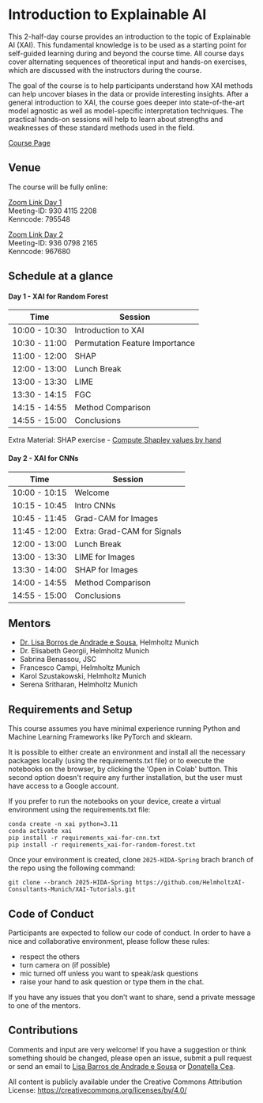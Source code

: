 # Introduction to Explainable AI

This 2-half-day course provides an introduction to the topic of Explainable AI (XAI). This fundamental knowledge is to be used as a starting point for self-guided learning during and beyond the course time. All course days cover alternating sequences of theoretical input and hands-on exercises, which are discussed with the instructors during the course.

The goal of the course is to help participants understand how XAI methods can help uncover biases in the data or provide interesting insights. After a general introduction to XAI, the course goes deeper into state-of-the-art model agnostic as well as model-specific interpretation techniques. The practical hands-on sessions will help to learn about strengths and weaknesses of these standard methods used in the field.

[Course Page](https://www.helmholtz-hida.de/en/lernen-vernetzen/data-science-course-portfolio/introduction-to-explainable-ai/)

## Venue
The course will be fully online:  

[Zoom Link Day 1](https://zoom.us/j/93041152208?pwd=t2nePps1ib0g5DzGdeCT0X4QBDLPwQ.1)  
Meeting-ID: 930 4115 2208  
Kenncode: 795548  

[Zoom Link Day 2](https://zoom.us/j/93607982165?pwd=4yHLKPP2LYZu67vKf01tk87eZ3H9km.1)  
Meeting-ID: 936 0798 2165  
Kenncode: 967680  

## Schedule at a glance

#### Day 1 - XAI for Random Forest

|    Time     |       Session       |
|-------------|---------------------|
|10:00 - 10:30| Introduction to XAI |
|10:30 - 11:00|	Permutation Feature Importance|
|11:00 - 12:00| SHAP |
|12:00 - 13:00| Lunch Break|
|13:00 - 13:30| LIME |
|13:30 - 14:15| FGC|
|14:15 - 14:55|	Method Comparison |
|14:55 - 15:00| Conclusions |

Extra Material: SHAP exercise - [Compute Shapley values by hand](https://xai-tutorials.readthedocs.io/en/latest/_model_agnostic_xai/shap.html#how-to-compute-shapley-values)

#### Day 2 - XAI for CNNs

|     Time     | Session |
|--------------|---------|
|10:00 - 10:15 | Welcome |
|10:15 - 10:45 | Intro CNNs |
|10:45 - 11:45 | Grad-CAM for Images |
|11:45 - 12:00 | Extra: Grad-CAM for Signals |
|12:00 - 13:00 | Lunch Break |
|13:00 - 13:30 | LIME for Images |
|13:30 - 14:00 | SHAP for Images |
|14:00 - 14:55 | Method Comparison |
|14:55 - 15:00 | Conclusions |


## Mentors


- [Dr. Lisa Borros de Andrade e Sousa](mailto:lisa.barros@helmholtz-munich.de), Helmholtz Munich
- Dr. Elisabeth Georgii, Helmholtz Munich
- Sabrina Benassou, JSC
- Francesco Campi, Helmholtz Munich
- Karol Szustakowski, Helmholtz Munich
- Serena Sritharan, Helmholtz Munich

## Requirements and Setup

This course assumes you have minimal experience running Python and Machine Learning Frameworks like PyTorch and sklearn.

It is possible to either create an environment and install all the necessary packages locally (using the requirements.txt file) or to execute the notebooks on the browser, by clicking the 'Open in Colab' button. This second option doesn't require any further installation, but the user must have access to a Google account.

If you prefer to run the notebooks on your device, create a virtual environment using the requirements.txt file:
```
conda create -n xai python=3.11
conda activate xai
pip install -r requirements_xai-for-cnn.txt
pip install -r requirements_xai-for-random-forest.txt
```

Once your environment is created, clone `2025-HIDA-Spring` brach branch of the repo using the following command:

```
git clone --branch 2025-HIDA-Spring https://github.com/HelmholtzAI-Consultants-Munich/XAI-Tutorials.git
```

## Code of Conduct

Participants are expected to follow our code of conduct. In order to have a nice and collaborative environment, please follow these rules:

- respect the others
- turn camera on (if possible)
- mic turned off unless you want to speak/ask questions
- raise your hand to ask question or type them in the chat.

If you have any issues that you don’t want to share, send a private message to one of the mentors.

## Contributions

Comments and input are very welcome! If you have a suggestion or think something should be changed, please open an issue, submit a pull request or send an email to [Lisa Barros de Andrade e Sousa](mailto:lisa.barros@helmholtz-munich.de) or [Donatella Cea](mailto:donatella.cea@helmholtz-munich.de).

All content is publicly available under the Creative Commons Attribution License: https://creativecommons.org/licenses/by/4.0/

